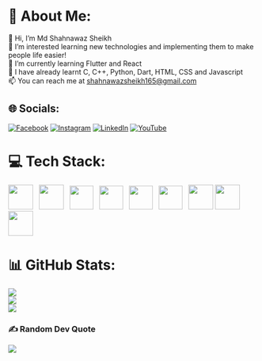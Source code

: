 # 💫 About Me:
👋 Hi, I’m Md Shahnawaz Sheikh<br>👀 I’m interested learning new technologies and implementing them to make people life easier!<br>🌱 I’m currently learning Flutter and React<br>💞️ I have already learnt C, C++, Python, Dart, HTML, CSS and Javascript<br>📫 You can reach me at shahnawazsheikh165@gmail.com


## 🌐 Socials:
[![Facebook](https://img.shields.io/badge/Facebook-%231877F2.svg?logo=Facebook&logoColor=white)](https://facebook.com/StarkMaliykMusic) [![Instagram](https://img.shields.io/badge/Instagram-%23E4405F.svg?logo=Instagram&logoColor=white)](https://instagram.com/thisismaliyk) [![LinkedIn](https://img.shields.io/badge/LinkedIn-%230077B5.svg?logo=linkedin&logoColor=white)](https://linkedin.com/in/md-shahnawaz-sheikh-094a12225) [![YouTube](https://img.shields.io/badge/YouTube-%23FF0000.svg?logo=YouTube&logoColor=white)](https://youtube.com/@StarkMaliyk) 

# 💻 Tech Stack:

<img src="https://brandeps.com/logo-download/C/C-logo-vector-01.svg" height="50" style="padding-right:8px"/>
<img src="https://brandeps.com/logo-download/C/C++-logo-vector-01.svg" height="50" style="padding-right:8px"/>  
<img src="https://brandeps.com/icon-download/P/Python-icon-vector-04.svg" height="48" style="padding-right:8px"/>  
<img src="https://brandeps.com/icon-download/D/Django-icon-vector-03.svg" height="48" style="padding-right:8px"/>  
<img src="https://brandeps.com/icon-download/D/Dart-icon-vector-02.svg" height="48" style="padding-right:8px"/>  
<img src="https://brandeps.com/icon-download/F/Flutter-icon-vector-02.svg" height="48" style="padding-right:8px"/>  
<img src="https://brandeps.com/logo-download/H/HTML-5-logo-vector-01.svg" height="50" />  
<img src="https://brandeps.com/logo-download/C/CSS-3-logo-vector-01.svg" height="50" style="padding-right:6px"/>  
<img src="https://brandeps.com/icon-download/J/Javascript-icon-vector-03.svg" height="50" style="padding-right:8px"/>  

# 📊 GitHub Stats:
![](https://github-readme-stats.vercel.app/api?username=MdShahnawazSheikh&theme=dark&hide_border=false&include_all_commits=true&count_private=true)<br/>
![](https://github-readme-streak-stats.herokuapp.com/?user=MdShahnawazSheikh&theme=dark&hide_border=false)<br/>
![](https://github-readme-stats.vercel.app/api/top-langs/?username=MdShahnawazSheikh&theme=dark&hide_border=false&include_all_commits=true&count_private=true&layout=compact)

### ✍️ Random Dev Quote
![](https://quotes-github-readme.vercel.app/api?type=horizontal&theme=radical)
